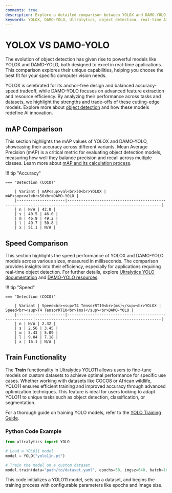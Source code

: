 ```yaml
---
comments: true
description: Explore a detailed comparison between YOLOX and DAMO-YOLO, highlighting their performance, accuracy, and efficiency in object detection. Learn how these models stack up for real-time AI, edge AI applications, and computer vision tasks.
keywords: YOLOX, DAMO-YOLO, Ultralytics, object detection, real-time AI, edge AI, computer vision, model comparison
---
```


# YOLOX VS DAMO-YOLO

The evolution of object detection has given rise to powerful models like YOLOX and DAMO-YOLO, both designed to excel in real-time applications. This comparison explores their unique capabilities, helping you choose the best fit for your specific computer vision needs.

YOLOX is celebrated for its anchor-free design and balanced accuracy-speed tradeoff, while DAMO-YOLO focuses on advanced feature extraction and resource efficiency. By analyzing their performance across tasks and datasets, we highlight the strengths and trade-offs of these cutting-edge models. Explore more about [object detection](https://www.ultralytics.com/glossary/object-detection) and how these models redefine AI innovation.

## mAP Comparison

This section highlights the mAP values of YOLOX and DAMO-YOLO, showcasing their accuracy across different variants. Mean Average Precision (mAP) is a critical metric for evaluating object detection models, measuring how well they balance precision and recall across multiple classes. Learn more about [mAP and its calculation process](https://www.ultralytics.com/glossary/mean-average-precision-map).

!!! tip "Accuracy"

    === "Detection (COCO)"

    	| Variant | mAP<sup>val<br>50<br>YOLOX | mAP<sup>val<br>50<br>DAMO-YOLO |
    	|---------------------|-------------------------------------------------------|-------------------------------------------------------|
    	| n | N/A | 42.0 |
    	| s | 40.5 | 46.0 |
    	| m | 46.9 | 49.2 |
    	| l | 49.7 | 50.8 |
    	| x | 51.1 | N/A |

## Speed Comparison

This section highlights the speed performance of YOLOX and DAMO-YOLO models across various sizes, measured in milliseconds. The comparison provides insights into their efficiency, especially for applications requiring real-time object detection. For further details, explore [Ultralytics YOLO documentation](https://docs.ultralytics.com/models/yolov7/) and [DAMO-YOLO resources](https://github.com/tinyvision/damo-yolo).

!!! tip "Speed"

    === "Detection (COCO)"

    	| Variant | Speed<br><sup>T4 TensorRT10<br>(ms)</sup><br>YOLOX | Speed<br><sup>T4 TensorRT10<br>(ms)</sup><br>DAMO-YOLO |
    	|---------------------|-------------------------------------------------------|-------------------------------------------------------|
    	| n | N/A | 2.32 |
    	| s | 2.56 | 3.45 |
    	| m | 5.43 | 5.09 |
    	| l | 9.04 | 7.18 |
    	| x | 16.1 | N/A |

## Train Functionality

The **Train** functionality in Ultralytics YOLO11 allows users to fine-tune models on custom datasets to achieve optimal performance for specific use cases. Whether working with datasets like COCO8 or African wildlife, YOLO11 ensures efficient training and improved accuracy through advanced optimization techniques. This feature is ideal for users looking to adapt YOLO11 to unique tasks such as object detection, classification, or segmentation.

For a thorough guide on training YOLO models, refer to the [YOLO Training Guide](https://docs.ultralytics.com/modes/train/).

### Python Code Example

```python
from ultralytics import YOLO

# Load a YOLO11 model
model = YOLO("yolo11n.pt")

# Train the model on a custom dataset
model.train(data="path/to/dataset.yaml", epochs=50, imgsz=640, batch=16)
```

This code initializes a YOLO11 model, sets up a dataset, and begins the training process with configurable parameters like epochs and image size.
